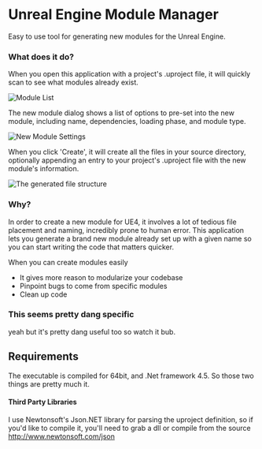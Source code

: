 # Unreal Engine Module Manager
Easy to use tool for generating new modules for the Unreal Engine.

### What does it do?
When you open this application with a project's .uproject file, it will quickly scan to see what modules already exist.

![Module List](http://i.imgur.com/PNvkoRt.png)


The new module dialog shows a list of options to pre-set into the new module, including name, dependencies, loading phase, and module type.

![New Module Settings](http://i.imgur.com/PvqSNb9.png)


When you click 'Create', it will create all the files in your source directory, optionally appending an entry to your project's .uproject file with the new module's information. 

![The generated file structure](http://i.imgur.com/9MRHOT0.png)

### Why?
In order to create a new module for UE4, it involves a lot of tedious file placement and naming, incredibly prone to human error. This application lets you generate a brand new module already set up with a given name so you can start writing the code that matters quicker.

When you can create modules easily
  - It gives more reason to modularize your codebase
  - Pinpoint bugs to come from specific modules
  - Clean up code
    

### This seems pretty dang specific
yeah but it's pretty dang useful too so watch it bub.

## Requirements
The executable is compiled for 64bit, and .Net framework 4.5. So those two things are pretty much it.

#### Third Party Libraries
I use Newtonsoft's Json.NET library for parsing the uproject definition, so if you'd like to compile it, you'll need to grab a dll or compile from the source
http://www.newtonsoft.com/json
